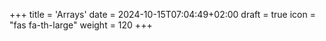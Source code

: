 +++
title = 'Arrays'
date = 2024-10-15T07:04:49+02:00
draft = true
icon = "fas fa-th-large"
weight = 120
+++









